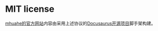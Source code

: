 # MIT license

[mhuahe的官方网站](https://mhuahe.github.io/mhuahe.com)内容由采用上述协议的[Docusaurus开源项目](https://github.com/facebook/docusaurus)脚手架构建。

&nbsp;
